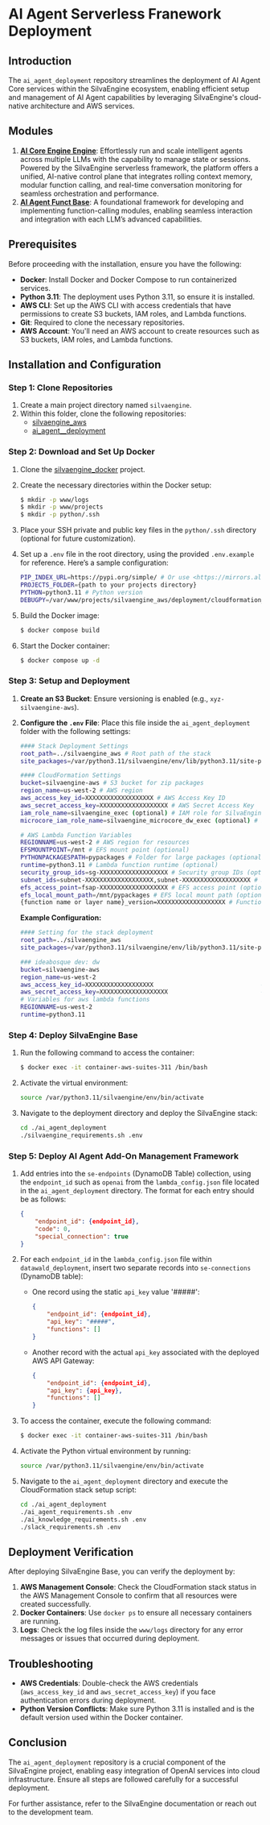 # AI Agent Serverless Franework Deployment

## Introduction

The `ai_agent_deployment` repository streamlines the deployment of AI Agent Core services within the SilvaEngine ecosystem, enabling efficient setup and management of AI Agent capabilities by leveraging SilvaEngine's cloud-native architecture and AWS services.

## Modules
1. [**AI Core Engine Engine**](https://github.com/ideabosque/ai_agent_core_engine): Effortlessly run and scale intelligent agents across multiple LLMs with the capability to manage state or sessions. Powered by the SilvaEngine serverless framework, the platform offers a unified, AI-native control plane that integrates rolling context memory, modular function calling, and real-time conversation monitoring for seamless orchestration and performance.
2. [**AI Agent Funct Base**](https://github.com/ideabosque/ai_agent_funct_base): A foundational framework for developing and implementing function-calling modules, enabling seamless interaction and integration with each LLM’s advanced capabilities.

## Prerequisites

Before proceeding with the installation, ensure you have the following:

- **Docker**: Install Docker and Docker Compose to run containerized services.
- **Python 3.11**: The deployment uses Python 3.11, so ensure it is installed.
- **AWS CLI**: Set up the AWS CLI with access credentials that have permissions to create S3 buckets, IAM roles, and Lambda functions.
- **Git**: Required to clone the necessary repositories.
- **AWS Account**: You'll need an AWS account to create resources such as S3 buckets, IAM roles, and Lambda functions.

## Installation and Configuration

### Step 1: Clone Repositories

1. Create a main project directory named `silvaengine`.
2. Within this folder, clone the following repositories:
   - [silvaengine\_aws](https://github.com/ideabosque/silvaengine_aws)
   - [ai\_agent_\_deployment](https://github.com/ideabosque/ai_agent_deployment)

### Step 2: Download and Set Up Docker

1. Clone the [silvaengine\_docker](https://github.com/ideabosque/silvaengine_docker) project.

2. Create the necessary directories within the Docker setup:

   ```bash
   $ mkdir -p www/logs
   $ mkdir -p www/projects
   $ mkdir -p python/.ssh
   ```

3. Place your SSH private and public key files in the `python/.ssh` directory (optional for future customization).

4. Set up a `.env` file in the root directory, using the provided `.env.example` for reference. Here’s a sample configuration:

   ```bash
   PIP_INDEX_URL=https://pypi.org/simple/ # Or use <https://mirrors.aliyun.com/pypi/simple/> for users in China
   PROJECTS_FOLDER={path to your projects directory}
   PYTHON=python3.11 # Python version
   DEBUGPY=/var/www/projects/silvaengine_aws/deployment/cloudformation_stack.py # Debug Python file path
   ```

5. Build the Docker image:

   ```bash
   $ docker compose build
   ```

6. Start the Docker container:

   ```bash
   $ docker compose up -d
   ```

### Step 3: Setup and Deployment

1. **Create an S3 Bucket**: Ensure versioning is enabled (e.g., `xyz-silvaengine-aws`).
2. **Configure the ********`.env`******** File**: Place this file inside the `ai_agent_deployment` folder with the following settings:
   ```bash
   #### Stack Deployment Settings
   root_path=../silvaengine_aws # Root path of the stack
   site_packages=/var/python3.11/silvaengine/env/lib/python3.11/site-packages # Python packages path

   #### CloudFormation Settings
   bucket=silvaengine-aws # S3 bucket for zip packages
   region_name=us-west-2 # AWS region
   aws_access_key_id=XXXXXXXXXXXXXXXXXXX # AWS Access Key ID
   aws_secret_access_key=XXXXXXXXXXXXXXXXXXX # AWS Secret Access Key
   iam_role_name=silvaengine_exec (optional) # IAM role for SilvaEngine Base.
   microcore_iam_role_name=silvaengine_microcore_dw_exec (optional) # IAM role for silvaEngine microcore.

   # AWS Lambda Function Variables
   REGIONNAME=us-west-2 # AWS region for resources
   EFSMOUNTPOINT=/mnt # EFS mount point (optional)
   PYTHONPACKAGESPATH=pypackages # Folder for large packages (optional)
   runtime=python3.11 # Lambda function runtime (optional)
   security_group_ids=sg-XXXXXXXXXXXXXXXXXXX # Security group IDs (optional)
   subnet_ids=subnet-XXXXXXXXXXXXXXXXXXX,subnet-XXXXXXXXXXXXXXXXXXX # Subnet IDs (optional)
   efs_access_point=fsap-XXXXXXXXXXXXXXXXXXX # EFS access point (optional)
   efs_local_mount_path=/mnt/pypackages # EFS local mount path (optional)
   {function name or layer name}_version=XXXXXXXXXXXXXXXXXXX # Function or layer version (optional)
   ```

    **Example Configuration:**

    ```bash
    #### Setting for the stack deployment
    root_path=../silvaengine_aws                                                # The root path of the stack.
    site_packages=/var/python3.11/silvaengine/env/lib/python3.11/site-packages    # The path of the python packages.

    ### ideabosque dev: dw
    bucket=silvaengine-aws                                              # The S3 bucket to store the zip packages.
    region_name=us-west-2                                               # The AWS region.
    aws_access_key_id=XXXXXXXXXXXXXXXXXXX                              # AWS ACCESS KEY ID.
    aws_secret_access_key=XXXXXXXXXXXXXXXXXXX                          # AWS SECRET ACCESS KEY.
    # Variables for aws lambda functions
    REGIONNAME=us-west-2                                                # Region for resources, tasks, and workers.
    runtime=python3.11
    ```

### Step 4: Deploy SilvaEngine Base

1. Run the following command to access the container:

   ```bash
   $ docker exec -it container-aws-suites-311 /bin/bash
   ```

2. Activate the virtual environment:

   ```bash
   source /var/python3.11/silvaengine/env/bin/activate
   ```

3. Navigate to the deployment directory and deploy the SilvaEngine stack:

   ```bash
   cd ./ai_agent_deployment
   ./silvaengine_requirements.sh .env
   ```

### Step 5: Deploy AI Agent Add-On Management Framework

1. Add entries into the `se-endpoints` (DynamoDB Table) collection, using the `endpoint_id` such as `openai` from the `lambda_config.json` file located in the `ai_agent_deployment` directory. The format for each entry should be as follows:

   ```json
   {
       "endpoint_id": {endpoint_id},
       "code": 0,
       "special_connection": true
   }
   ```

2. For each `endpoint_id` in the `lambda_config.json` file within `datawald_deployment`, insert two separate records into `se-connections` (DynamoDB table):

   - One record using the static `api_key` value '#####':

     ```json
     {
         "endpoint_id": {endpoint_id},
         "api_key": "#####",
         "functions": []
     }
     ```

   - Another record with the actual `api_key` associated with the deployed AWS API Gateway:

     ```json
     {
         "endpoint_id": {endpoint_id},
         "api_key": {api_key},
         "functions": []
     }
     ```

3. To access the container, execute the following command:

   ```bash
   $ docker exec -it container-aws-suites-311 /bin/bash
   ```

4. Activate the Python virtual environment by running:

   ```bash
   source /var/python3.11/silvaengine/env/bin/activate
   ```

5. Navigate to the `ai_agent_deployment` directory and execute the CloudFormation stack setup script:

   ```bash
   cd ./ai_agent_deployment
   ./ai_agent_requirements.sh .env
   ./ai_knowledge_requirements.sh .env
   ./slack_requirements.sh .env
   ```

## Deployment Verification

After deploying SilvaEngine Base, you can verify the deployment by:

1. **AWS Management Console**: Check the CloudFormation stack status in the AWS Management Console to confirm that all resources were created successfully.
2. **Docker Containers**: Use `docker ps` to ensure all necessary containers are running.
3. **Logs**: Check the log files inside the `www/logs` directory for any error messages or issues that occurred during deployment.

## Troubleshooting

- **AWS Credentials**: Double-check the AWS credentials (`aws_access_key_id` and `aws_secret_access_key`) if you face authentication errors during deployment.
- **Python Version Conflicts**: Make sure Python 3.11 is installed and is the default version used within the Docker container.

## Conclusion

The `ai_agent_deployment` repository is a crucial component of the SilvaEngine project, enabling easy integration of OpenAI services into cloud infrastructure. Ensure all steps are followed carefully for a successful deployment.

For further assistance, refer to the SilvaEngine documentation or reach out to the development team.

